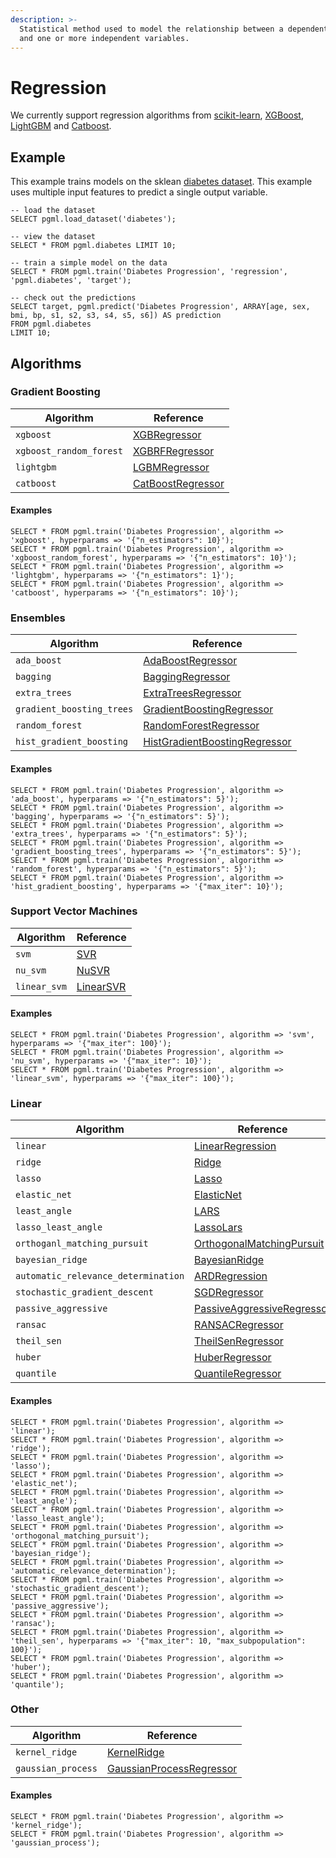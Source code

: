 ```yaml
---
description: >-
  Statistical method used to model the relationship between a dependent variable
  and one or more independent variables.
---
```


# Regression

We currently support regression algorithms from [scikit-learn](https://scikit-learn.org/), [XGBoost](https://xgboost.readthedocs.io/), [LightGBM](https://lightgbm.readthedocs.io/) and [Catboost](https://catboost.ai/).

## Example

This example trains models on the sklean [diabetes dataset](https://scikit-learn.org/stable/modules/generated/sklearn.datasets.load\_diabetes.html#sklearn.datasets.load\_diabetes). This example uses multiple input features to predict a single output variable.

```postgresql
-- load the dataset
SELECT pgml.load_dataset('diabetes');

-- view the dataset
SELECT * FROM pgml.diabetes LIMIT 10;

-- train a simple model on the data
SELECT * FROM pgml.train('Diabetes Progression', 'regression', 'pgml.diabetes', 'target');

-- check out the predictions
SELECT target, pgml.predict('Diabetes Progression', ARRAY[age, sex, bmi, bp, s1, s2, s3, s4, s5, s6]) AS prediction
FROM pgml.diabetes 
LIMIT 10;
```

## Algorithms

### Gradient Boosting

| Algorithm               | Reference                                                                                                               |
| ----------------------- | ----------------------------------------------------------------------------------------------------------------------- |
| `xgboost`               | [XGBRegressor](https://xgboost.readthedocs.io/en/stable/python/python\_api.html#xgboost.XGBRegressor)                   |
| `xgboost_random_forest` | [XGBRFRegressor](https://xgboost.readthedocs.io/en/stable/python/python\_api.html#xgboost.XGBRFRegressor)               |
| `lightgbm`              | [LGBMRegressor](https://lightgbm.readthedocs.io/en/latest/pythonapi/lightgbm.LGBMRegressor.html#lightgbm.LGBMRegressor) |
| `catboost`              | [CatBoostRegressor](https://catboost.ai/en/docs/concepts/python-reference\_catboostregressor)                           |

#### Examples

```postgresql
SELECT * FROM pgml.train('Diabetes Progression', algorithm => 'xgboost', hyperparams => '{"n_estimators": 10}');
SELECT * FROM pgml.train('Diabetes Progression', algorithm => 'xgboost_random_forest', hyperparams => '{"n_estimators": 10}');
SELECT * FROM pgml.train('Diabetes Progression', algorithm => 'lightgbm', hyperparams => '{"n_estimators": 1}');
SELECT * FROM pgml.train('Diabetes Progression', algorithm => 'catboost', hyperparams => '{"n_estimators": 10}');
```

### Ensembles

| Algorithm                 | Reference                                                                                                                              |
| ------------------------- | -------------------------------------------------------------------------------------------------------------------------------------- |
| `ada_boost`               | [AdaBoostRegressor](https://scikit-learn.org/stable/modules/generated/sklearn.ensemble.AdaBoostRegressor.html)                         |
| `bagging`                 | [BaggingRegressor](https://scikit-learn.org/stable/modules/generated/sklearn.ensemble.BaggingRegressor.html)                           |
| `extra_trees`             | [ExtraTreesRegressor](https://scikit-learn.org/stable/modules/generated/sklearn.ensemble.ExtraTreesRegressor.html)                     |
| `gradient_boosting_trees` | [GradientBoostingRegressor](https://scikit-learn.org/stable/modules/generated/sklearn.ensemble.GradientBoostingRegressor.html)         |
| `random_forest`           | [RandomForestRegressor](https://scikit-learn.org/stable/modules/generated/sklearn.ensemble.RandomForestRegressor.html)                 |
| `hist_gradient_boosting`  | [HistGradientBoostingRegressor](https://scikit-learn.org/stable/modules/generated/sklearn.ensemble.HistGradientBoostingRegressor.html) |

#### Examples

```postgresql
SELECT * FROM pgml.train('Diabetes Progression', algorithm => 'ada_boost', hyperparams => '{"n_estimators": 5}');
SELECT * FROM pgml.train('Diabetes Progression', algorithm => 'bagging', hyperparams => '{"n_estimators": 5}');
SELECT * FROM pgml.train('Diabetes Progression', algorithm => 'extra_trees', hyperparams => '{"n_estimators": 5}');
SELECT * FROM pgml.train('Diabetes Progression', algorithm => 'gradient_boosting_trees', hyperparams => '{"n_estimators": 5}');
SELECT * FROM pgml.train('Diabetes Progression', algorithm => 'random_forest', hyperparams => '{"n_estimators": 5}');
SELECT * FROM pgml.train('Diabetes Progression', algorithm => 'hist_gradient_boosting', hyperparams => '{"max_iter": 10}');
```

### Support Vector Machines

| Algorithm    | Reference                                                                                 |
| ------------ | ----------------------------------------------------------------------------------------- |
| `svm`        | [SVR](https://scikit-learn.org/stable/modules/generated/sklearn.svm.SVR.html)             |
| `nu_svm`     | [NuSVR](https://scikit-learn.org/stable/modules/generated/sklearn.svm.NuSVR.html)         |
| `linear_svm` | [LinearSVR](https://scikit-learn.org/stable/modules/generated/sklearn.svm.LinearSVR.html) |

#### Examples

```postgresql
SELECT * FROM pgml.train('Diabetes Progression', algorithm => 'svm', hyperparams => '{"max_iter": 100}');
SELECT * FROM pgml.train('Diabetes Progression', algorithm => 'nu_svm', hyperparams => '{"max_iter": 10}');
SELECT * FROM pgml.train('Diabetes Progression', algorithm => 'linear_svm', hyperparams => '{"max_iter": 100}');
```

### Linear

| Algorithm                           | Reference                                                                                                                             |
| ----------------------------------- | ------------------------------------------------------------------------------------------------------------------------------------- |
| `linear`                            | [LinearRegression](https://scikit-learn.org/stable/modules/generated/sklearn.linear\_model.LinearRegression.html)                     |
| `ridge`                             | [Ridge](https://scikit-learn.org/stable/modules/generated/sklearn.linear\_model.Ridge.html)                                           |
| `lasso`                             | [Lasso](https://scikit-learn.org/stable/modules/generated/sklearn.linear\_model.Lasso.html)                                           |
| `elastic_net`                       | [ElasticNet](https://scikit-learn.org/stable/modules/generated/sklearn.linear\_model.ElasticNet.html)                                 |
| `least_angle`                       | [LARS](https://scikit-learn.org/stable/modules/generated/sklearn.linear\_model.Lars.html)                                             |
| `lasso_least_angle`                 | [LassoLars](https://scikit-learn.org/stable/modules/generated/sklearn.linear\_model.LassoLars.html)                                   |
| `orthoganl_matching_pursuit`        | [OrthogonalMatchingPursuit](https://scikit-learn.org/stable/modules/generated/sklearn.linear\_model.OrthogonalMatchingPursuit.html)   |
| `bayesian_ridge`                    | [BayesianRidge](https://scikit-learn.org/stable/modules/generated/sklearn.linear\_model.BayesianRidge.html)                           |
| `automatic_relevance_determination` | [ARDRegression](https://scikit-learn.org/stable/modules/generated/sklearn.linear\_model.ARDRegression.html)                           |
| `stochastic_gradient_descent`       | [SGDRegressor](https://scikit-learn.org/stable/modules/generated/sklearn.linear\_model.SGDRegressor.html)                             |
| `passive_aggressive`                | [PassiveAggressiveRegressor](https://scikit-learn.org/stable/modules/generated/sklearn.linear\_model.PassiveAggressiveRegressor.html) |
| `ransac`                            | [RANSACRegressor](https://scikit-learn.org/stable/modules/generated/sklearn.linear\_model.RANSACRegressor.html)                       |
| `theil_sen`                         | [TheilSenRegressor](https://scikit-learn.org/stable/modules/generated/sklearn.linear\_model.TheilSenRegressor.html)                   |
| `huber`                             | [HuberRegressor](https://scikit-learn.org/stable/modules/generated/sklearn.linear\_model.HuberRegressor.html)                         |
| `quantile`                          | [QuantileRegressor](https://scikit-learn.org/stable/modules/generated/sklearn.linear\_model.QuantileRegressor.html)                   |

#### Examples

```postgresql
SELECT * FROM pgml.train('Diabetes Progression', algorithm => 'linear');
SELECT * FROM pgml.train('Diabetes Progression', algorithm => 'ridge');
SELECT * FROM pgml.train('Diabetes Progression', algorithm => 'lasso');
SELECT * FROM pgml.train('Diabetes Progression', algorithm => 'elastic_net');
SELECT * FROM pgml.train('Diabetes Progression', algorithm => 'least_angle');
SELECT * FROM pgml.train('Diabetes Progression', algorithm => 'lasso_least_angle');
SELECT * FROM pgml.train('Diabetes Progression', algorithm => 'orthogonal_matching_pursuit');
SELECT * FROM pgml.train('Diabetes Progression', algorithm => 'bayesian_ridge');
SELECT * FROM pgml.train('Diabetes Progression', algorithm => 'automatic_relevance_determination');
SELECT * FROM pgml.train('Diabetes Progression', algorithm => 'stochastic_gradient_descent');
SELECT * FROM pgml.train('Diabetes Progression', algorithm => 'passive_aggressive');
SELECT * FROM pgml.train('Diabetes Progression', algorithm => 'ransac');
SELECT * FROM pgml.train('Diabetes Progression', algorithm => 'theil_sen', hyperparams => '{"max_iter": 10, "max_subpopulation": 100}');
SELECT * FROM pgml.train('Diabetes Progression', algorithm => 'huber');
SELECT * FROM pgml.train('Diabetes Progression', algorithm => 'quantile');
```

### Other

| Algorithm          | Reference                                                                                                                             |
| ------------------ | ------------------------------------------------------------------------------------------------------------------------------------- |
| `kernel_ridge`     | [KernelRidge](https://scikit-learn.org/stable/modules/generated/sklearn.kernel\_ridge.KernelRidge.html)                               |
| `gaussian_process` | [GaussianProcessRegressor](https://scikit-learn.org/stable/modules/generated/sklearn.gaussian\_process.GaussianProcessRegressor.html) |

#### Examples

```postgresql
SELECT * FROM pgml.train('Diabetes Progression', algorithm => 'kernel_ridge');
SELECT * FROM pgml.train('Diabetes Progression', algorithm => 'gaussian_process');
```
